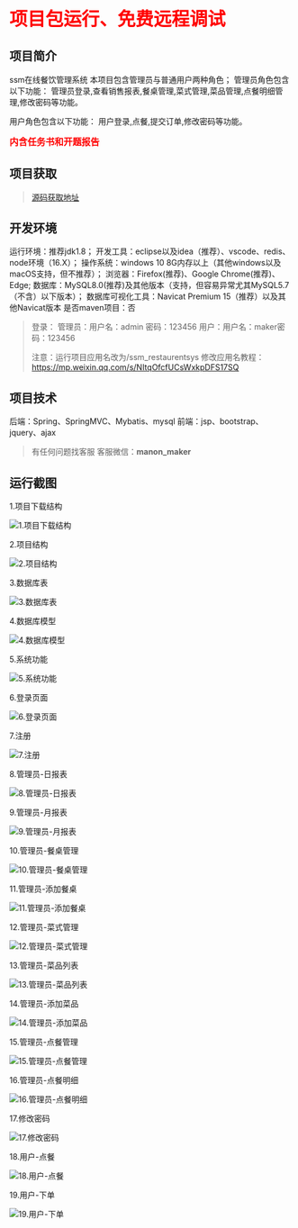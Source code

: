  <font color='red' size='6'>**项目包运行、免费远程调试**</font>

## 项目简介

ssm在线餐饮管理系统
本项目包含管理员与普通用户两种角色；
管理员角色包含以下功能：
管理员登录,查看销售报表,餐桌管理,菜式管理,菜品管理,点餐明细管理,修改密码等功能。

用户角色包含以下功能：
用户登录,点餐,提交订单,修改密码等功能。

 <font color='red' size='3'>**内含任务书和开题报告**</font>

## 项目获取
> [源码获取地址](http://www.manoncode.cn/details?id=134)

 
## 开发环境

运行环境：推荐jdk1.8；
开发工具：eclipse以及idea（推荐）、vscode、redis、node环境（16.X）；
操作系统：windows 10 8G内存以上（其他windows以及macOS支持，但不推荐）；
浏览器：Firefox(推荐)、Google Chrome(推荐)、Edge;
数据库：MySQL8.0(推荐)及其他版本（支持，但容易异常尤其MySQL5.7（不含）以下版本）；
数据库可视化工具：Navicat Premium 15（推荐）以及其他Navicat版本
是否maven项目：否

>登录：
管理员：用户名：admin 密码：123456
用户：用户名：maker密码：123456
>
>注意：运行项目应用名改为/ssm_restaurentsys
修改应用名教程：https://mp.weixin.qq.com/s/NItqOfcfUCsWxkpDFS17SQ

## 项目技术
 
后端：Spring、SpringMVC、Mybatis、mysql
前端：jsp、bootstrap、jquery、ajax


> 有任何问题找客服
客服微信：**manon_maker**
## 运行截图



  1.项目下载结构 

![1.项目下载结构](http://www.manoncode.cn/syshop/profile/upload/2023/05/15/20230515140654A041.png)

  2.项目结构 

![2.项目结构](http://www.manoncode.cn/syshop/profile/upload/2023/05/15/20230515140654A042.png)

  3.数据库表 

![3.数据库表](http://www.manoncode.cn/syshop/profile/upload/2023/05/15/20230515140654A043.png)

  4.数据库模型 

![4.数据库模型](http://www.manoncode.cn/syshop/profile/upload/2023/05/15/20230515140654A044.png)

  5.系统功能 

![5.系统功能](http://www.manoncode.cn/syshop/profile/upload/2023/05/15/20230515140654A045.png)

  6.登录页面 

![6.登录页面](http://www.manoncode.cn/syshop/profile/upload/2023/05/15/20230515140654A046.png)

  7.注册 

![7.注册](http://www.manoncode.cn/syshop/profile/upload/2023/05/15/20230515140654A047.png)

  8.管理员-日报表 

![8.管理员-日报表](http://www.manoncode.cn/syshop/profile/upload/2023/05/15/20230515140654A048.png)

  9.管理员-月报表 

![9.管理员-月报表](http://www.manoncode.cn/syshop/profile/upload/2023/05/15/20230515140654A049.png)

  10.管理员-餐桌管理 

![10.管理员-餐桌管理](http://www.manoncode.cn/syshop/profile/upload/2023/05/15/20230515140654A050.png)

  11.管理员-添加餐桌 

![11.管理员-添加餐桌](http://www.manoncode.cn/syshop/profile/upload/2023/05/15/20230515140654A051.png)

  12.管理员-菜式管理 

![12.管理员-菜式管理](http://www.manoncode.cn/syshop/profile/upload/2023/05/15/20230515140654A052.png)

  13.管理员-菜品列表 

![13.管理员-菜品列表](http://www.manoncode.cn/syshop/profile/upload/2023/05/15/20230515140654A053.png)

  14.管理员-添加菜品 

![14.管理员-添加菜品](http://www.manoncode.cn/syshop/profile/upload/2023/05/15/20230515140654A054.png)

  15.管理员-点餐管理 

![15.管理员-点餐管理](http://www.manoncode.cn/syshop/profile/upload/2023/05/15/20230515140654A055.png)

  16.管理员-点餐明细 

![16.管理员-点餐明细](http://www.manoncode.cn/syshop/profile/upload/2023/05/15/20230515140654A056.png)

  17.修改密码 

![17.修改密码](http://www.manoncode.cn/syshop/profile/upload/2023/05/15/20230515140654A057.png)

  18.用户-点餐 

![18.用户-点餐](http://www.manoncode.cn/syshop/profile/upload/2023/05/15/20230515140654A058.png)

  19.用户-下单 

![19.用户-下单](http://www.manoncode.cn/syshop/profile/upload/2023/05/15/20230515140654A059.png)
